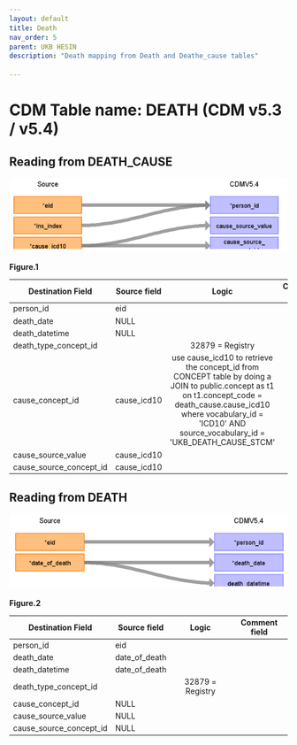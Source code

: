 ```yaml
---
layout: default
title: Death
nav_order: 5
parent: UKB HESIN
description: "Death mapping from Death and Deathe_cause tables"

---
```


# CDM Table name: DEATH (CDM v5.3 / v5.4)

## Reading from DEATH_CAUSE


![](../images/image7.png)

**Figure.1**

| Destination Field | Source field | Logic | Comment field |
| --- | --- | :---: | --- |
| person_id| eid | | |
| death_date| NULL | | |
| death_datetime| NULL | | |
| death_type_concept_id| | 32879 = Registry | |
| cause_concept_id| cause_icd10 | use cause_icd10 to retrieve the concept_id from CONCEPT table by doing a JOIN to public.concept as t1 on t1.concept_code = death_cause.cause_icd10 where vocabulary_id = 'ICD10' AND source_vocabulary_id = 'UKB_DEATH_CAUSE_STCM'| |
| cause_source_value| cause_icd10 | | |
| cause_source_concept_id| cause_icd10 | | |

## Reading from DEATH

![](../images/image8.png)

**Figure.2**

| Destination Field | Source field | Logic | Comment field |
| --- | --- | :---: | --- |
| person_id| eid | | |
| death_date| date_of_death | | |
| death_datetime| date_of_death | | |
| death_type_concept_id| | 32879 = Registry | |
| cause_concept_id|  NULL| | |
| cause_source_value| NULL| | |
| cause_source_concept_id| NULL | | |